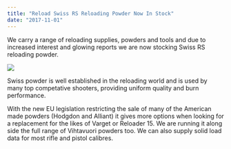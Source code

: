 ```yaml
---
title: "Reload Swiss RS Reloading Powder Now In Stock"
date: "2017-11-01"
---
```


We carry a range of reloading supplies, powders and tools and due to increased interest and glowing reports we are now stocking Swiss RS reloading powder.

![](https://shootingsuppliesltd.co.uk/wp-content/uploads/2019/09/Reload-Swiss-Logo.png)

Swiss powder is well established in the reloading world and is used by many top competative shooters, providing uniform quality and burn performance.

With the new EU legislation restricting the sale of many of the American made powders (Hodgdon and Alliant) it gives more options when looking for a replacement for the likes of Varget or Reloader 15. We are running it along side the full range of Vihtavuori powders too. We can also supply solid load data for most rifle and pistol calibres.
